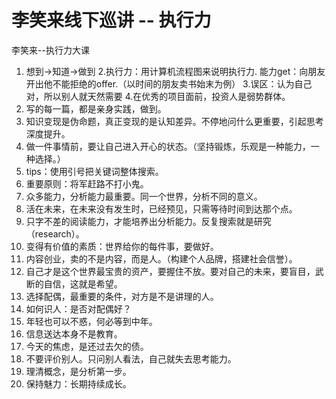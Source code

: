 # 李笑来线下巡讲 -- 执行力

李笑来--执行力大课
1. 想到->知道->做到
2.执行力：用计算机流程图来说明执行力. 能力get：向朋友开出他不能拒绝的offer.（以时间的朋友卖书始末为例）
3.误区：认为自己对，所以别人就天然需要
4.在优秀的项目面前，投资人是弱势群体。
5. 写的每一篇，都是亲身实践，做到。
6. 知识变现是伪命题，真正变现的是认知差异。不停地问什么更重要，引起思考深度提升。
7. 做一件事情前，要让自己进入开心的状态。（坚持锻炼，乐观是一种能力，一种选择。）
8. tips：使用引号把关键词整体搜索。
9. 重要原则：将军赶路不打小鬼。
10. 众多能力，分析能力最重要。同一个世界，分析不同的意义。
11. 活在未来，在未来没有发生时，已经预见，只需等待时间到达那个点。
12. 只字不差的阅读能力，才能培养出分析能力。反复搜索就是研究（research）。
13. 变得有价值的素质：世界给你的每件事，要做好。
14. 内容创业，卖的不是内容，而是人。（构建个人品牌，搭建社会信誉）。
15. 自己才是这个世界最宝贵的资产，要握住不放。要对自己的未来，要盲目，武断的自信，这就是希望。
16. 选择配偶，最重要的条件，对方是不是讲理的人。
17. 如何识人：是否对配偶好？
18. 年轻也可以不惑，何必等到中年。
19. 信息送达本身不是教育。
20. 今天的焦虑，是还过去欠的债。
21. 不要评价别人。只问别人看法，自己就失去思考能力。
22. 理清概念，是分析第一步。
23. 保持魅力：长期持续成长。
